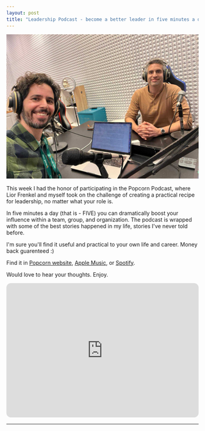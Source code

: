 ```yaml
---
layout: post
title: "Leadership Podcast - become a better leader in five minutes a day"
---
```

![podcast2](../assets/popcorn-podcast/with-Lior.jpg)

This week I had the honor of participating in the Popcorn Podcast, where Lior Frenkel and myself took on the challenge of creating a practical recipe for leadership, no matter what your role is.

In five minutes a day (that is - FIVE) you can dramatically boost your influence within a team, group, and organization.
The podcast is wrapped with some of the best stories happened in my life, stories I've never told before.

I'm sure you'll find it useful and practical to your own life and career. Money back guarenteed :)

Find it in [Popcorn website](https://frnkl.co/blog-podcast/%D7%A4%D7%95%D7%A4%D7%A7%D7%95%D7%A8%D7%9F-376-%D7%90%D7%95%D7%A4%D7%99%D7%A8-%D7%A9%D7%A8%D7%95%D7%A0%D7%99/), [Apple Music](https://podcasts.apple.com/us/podcast/%D7%9C%D7%94%D7%A0%D7%94%D7%99%D7%92-%D7%A2%D7%9D-%D7%90%D7%95-%D7%91%D7%9C%D7%99-%D7%A1%D7%9E%D7%9B%D7%95%D7%AA-%D7%A8%D7%A2%D7%99%D7%95%D7%9F-%D7%A7%D7%98%D7%9F-%D7%A9%D7%94%D7%9B%D7%A0%D7%99%D7%A1-80-%D7%9E%D7%99%D7%9C%D7%99%D7%95%D7%9F-%D7%93%D7%95%D7%9C%D7%A8/id1149210005?i=1000682327770), or [Spotify](https://open.spotify.com/episode/3PyPxDorxBh9DFxuQJ0mo6?si=7090963b79454d11&nd=1&dlsi=408bfb9fd1614389).

Would love to hear your thoughts. Enjoy.

<iframe style="border-radius:12px" src="https://open.spotify.com/embed/episode/3PyPxDorxBh9DFxuQJ0mo6?utm_source=generator" width="100%" height="352" frameBorder="0" allowfullscreen="" allow="autoplay; clipboard-write; encrypted-media; fullscreen; picture-in-picture" loading="lazy"></iframe>

---